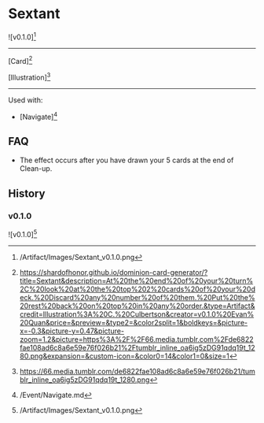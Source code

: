# Sextant

![v0.1.0][^v0.1.0]

---

[Card][^Card]

[Illustration][^Illustration]

---

Used with:

- [Navigate][^Navigate]

## FAQ

- The effect occurs after you have drawn your 5 cards at the end of Clean-up.

## History

### v0.1.0

![v0.1.0][^v0.1.0]

[^v0.1.0]: /Artifact/Images/Sextant_v0.1.0.png
[^Navigate]: /Event/Navigate.md
[^Card]: https://shardofhonor.github.io/dominion-card-generator/?title=Sextant&description=At%20the%20end%20of%20your%20turn%2C%20look%20at%20the%20top%202%20cards%20of%20your%20deck.%20Discard%20any%20number%20of%20them.%20Put%20the%20rest%20back%20on%20top%20in%20any%20order.&type=Artifact&credit=Illustration%3A%20C.%20Culbertson&creator=v0.1.0%20Evan%20Quan&price=&preview=&type2=&color2split=1&boldkeys=&picture-x=-0.3&picture-y=0.47&picture-zoom=1.2&picture=https%3A%2F%2F66.media.tumblr.com%2Fde6822fae108ad6c8a6e59e76f026b21%2Ftumblr_inline_oa6ig5zDG91qdq19t_1280.png&expansion=&custom-icon=&color0=14&color1=0&size=1
[^Illustration]: https://66.media.tumblr.com/de6822fae108ad6c8a6e59e76f026b21/tumblr_inline_oa6ig5zDG91qdq19t_1280.png

